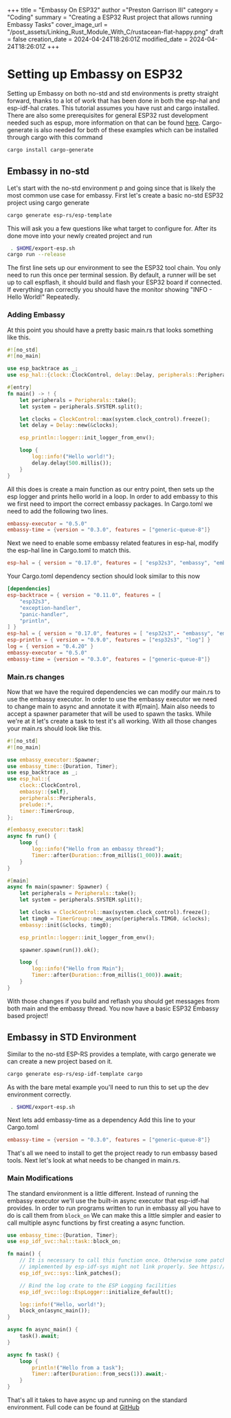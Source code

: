 +++
title = "Embassy On ESP32"
author ="Preston Garrison III"
category = "Coding"
summary = "Creating a ESP32 Rust project that allows running Embassy Tasks"
cover_image_url = "/post_assets/Linking_Rust_Module_With_C/rustacean-flat-happy.png"
draft = false
creation_date = 2024-04-24T18:26:01Z
modified_date = 2024-04-24T18:26:01Z
+++
# Setting up Embassy on ESP32

Setting up Embassy on both no-std and std environments is pretty straight forward, thanks to a lot of work that has been done in both the esp-hal and esp-idf-hal crates.
This tutorial assumes you have rust and cargo installed.
There are also some prerequisites for general ESP32 rust development needed such as espup, more information on that can be found [here](https://github.com/esp-rs/esp-idf-template).
Cargo-generate is also needed for both of these examples which can be installed through cargo with this command

```sh
cargo install cargo-generate
```

## Embassy in no-std

Let's start with the no-std environment p and going since that is likely the most common use case for embassy.
First let's create a basic no-std ESP32 project using cargo generate

```sh
cargo generate esp-rs/esp-template
```

This will ask you a few questions like what target to configure for.
After its done move into your newly created project and run

```sh
 . $HOME/export-esp.sh
cargo run --release
```

The first line sets up our environment to see the ESP32 tool chain. You only need to run this once per terminal session.
By default, a runner will be set up to call espflash, it should build and flash your ESP32 board if connected.
If everything ran correctly you should have the monitor showing "INFO - Hello World!" Repeatedly.

### Adding Embassy

At this point you should have a pretty basic main.rs that looks something like this.

```rust
#![no_std]
#![no_main]

use esp_backtrace as _;
use esp_hal::{clock::ClockControl, delay::Delay, peripherals::Peripherals, prelude::*};

#[entry]
fn main() -> ! {
    let peripherals = Peripherals::take();
    let system = peripherals.SYSTEM.split();

    let clocks = ClockControl::max(system.clock_control).freeze();
    let delay = Delay::new(&clocks);

    esp_println::logger::init_logger_from_env();

    loop {
        log::info!("Hello world!");
        delay.delay(500.millis());
    }
}
```

All this does is create a main function as our entry point, then sets up the esp logger and prints hello world in a loop.
In order to add embassy to this we first need to import the correct embassy packages.
In Cargo.toml we need to add the following two lines.

```toml
embassy-executor = "0.5.0"
embassy-time = {version = "0.3.0", features = ["generic-queue-8"]}
```

Next we need to enable some embassy related features in esp-hal, modify the esp-hal line in Cargo.toml to match this.

```toml
esp-hal = { version = "0.17.0", features = [ "esp32s3", "embassy", "embassy-time-timg0", "embassy-executor-thread"] }
```

Your Cargo.toml dependency section should look similar to this now

```toml
[dependencies]
esp-backtrace = { version = "0.11.0", features = [
    "esp32s3",
    "exception-handler",
    "panic-handler",
    "println",
] }
esp-hal = { version = "0.17.0", features = [ "esp32s3",- "embassy", "embassy-time-timg0", "embassy-executor-thread"] }
esp-println = { version = "0.9.0", features = ["esp32s3", "log"] }
log = { version = "0.4.20" }
embassy-executor = "0.5.0"
embassy-time = {version = "0.3.0", features = ["generic-queue-8"]}
```

### Main.rs changes

Now that we have the required dependencies we can modify our main.rs to use the embassy executor.
In order to use the embassy executor we need to change main to async and annotate it with #[main].
Main also needs to accept a spawner parameter that will be used to spawn the tasks.
While we're at it let's create a task to test it's all working.
With all those changes your main.rs should look like this.

```rust
#![no_std]
#![no_main]

use embassy_executor::Spawner;
use embassy_time::{Duration, Timer};
use esp_backtrace as _;
use esp_hal::{
    clock::ClockControl,
    embassy::{self},
    peripherals::Peripherals,
    prelude::*,
    timer::TimerGroup,
};

#[embassy_executor::task]
async fn run() {
    loop {
        log::info!("Hello from an embassy thread");
        Timer::after(Duration::from_millis(1_000)).await;
    }
}

#[main]
async fn main(spawner: Spawner) {
    let peripherals = Peripherals::take();
    let system = peripherals.SYSTEM.split();

    let clocks = ClockControl::max(system.clock_control).freeze();
    let timg0 = TimerGroup::new_async(peripherals.TIMG0, &clocks);
    embassy::init(&clocks, timg0);

    esp_println::logger::init_logger_from_env();

    spawner.spawn(run()).ok();

    loop {
        log::info!("Hello from Main");
        Timer::after(Duration::from_millis(1_000)).await;
    }
}
```

With those changes if you build and reflash you should get messages from both main and the embassy thread.
You now have a basic ESP32 Embassy based project!

## Embassy in STD Environment

Similar to the no-std ESP-RS provides a template, with cargo generate we can create a new project based on it.

```bash
cargo generate esp-rs/esp-idf-template cargo
```

As with the bare metal example you'll need to run this to set up the dev environment correctly.

```sh
 . $HOME/export-esp.sh
```

Next lets add embassy-time as a dependency
Add this line to your Cargo.toml

```toml
embassy-time = {version = "0.3.0", features = ["generic-queue-8"]}
```

That's all we need to install to get the project ready to run embassy based tools. Next let's look at what needs to be changed in main.rs.

### Main Modifications

The standard environment is a little different. Instead of running the embassy executor we'll use the built-in async executor that esp-idf-hal provides.
In order to run programs written to run in embassy all you have to do is call them from `block_on`
We can make this a little simpler and easier to call multiple async functions by first creating a async function.

```rust
use embassy_time::{Duration, Timer};
use esp_idf_svc::hal::task::block_on;

fn main() {
    // It is necessary to call this function once. Otherwise some patches to the runtime
    // implemented by esp-idf-sys might not link properly. See https://github.com/esp-rs/esp-idf-template/issues/71
    esp_idf_svc::sys::link_patches();

    // Bind the log crate to the ESP Logging facilities
    esp_idf_svc::log::EspLogger::initialize_default();

    log::info!("Hello, world!");
    block_on(async_main());
}

async fn async_main() {
    task().await;
}

async fn task() {
    loop {
        println!("Hello from a task");
        Timer::after(Duration::from_secs(1)).await;-
    }
}
```

That's all it takes to have async up and running on the standard environment.
Full code can be found at [GitHub](https://github.com/PGIII/rust-esp32)
